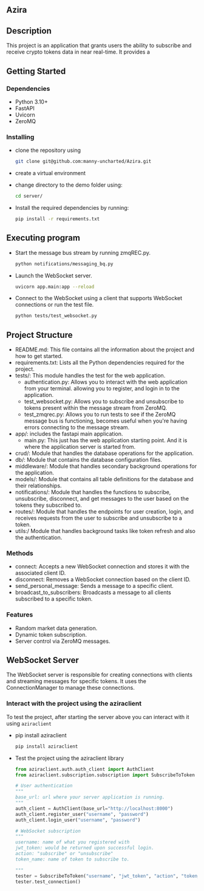 ## Azira

## Description

This project is an application that grants users the ability to subscribe and receive crypto tokens data in near real-time. It provides a 

## Getting Started

### Dependencies

- Python 3.10+
- FastAPI
- Uvicorn
- ZeroMQ

### Installing

- clone the repository using

  ```bash
  git clone git@github.com:manny-uncharted/Azira.git
  ```
- create a virtual environment
- change directory to the demo folder using:

  ```bash
  cd server/
  ```
- Install the required dependencies by running:

  ```bash
  pip install -r requirements.txt
  ```

## Executing program

- Start the message bus stream by running zmqREC.py.

  ```bash
  python notifications/messaging_bq.py
  ```
- Launch the WebSocket server.

  ```bash
  uvicorn app.main:app --reload
  ```
- Connect to the WebSocket using a client that supports WebSocket connections or run the test file.

  ```bash
  python tests/test_websocket.py
  ```

## Project Structure

- README.md: This file contains all the information about the project and how to get started.
- requirements.txt: Lists all the Python dependencies required for the project.
- tests/: This module handles the test for the web application.
  - authentication.py: Allows you to interact with the web application from your terminal. allowing you to register, and login in to the application.
  - test_websocket.py: Allows you to subscribe and unsubscribe to tokens present within the message stream from ZeroMQ.
  - test_zmqrec.py: Allows you to run tests to see if the ZeroMQ message bus is functioning, becomes useful when you're having errors connecting to the message stream.
- app/: includes the fastapi main application.
  - main.py: This just has the web application starting point. And it is where the application server is started from.
- crud/: Module that handles the database operations for the application.
- db/: Module that contains the database configuration files.
- middleware/: Module that handles secondary background operations for the application.
- models/: Module that contains all table definitions for the database and their relationships.
- notifications/: Module that handles the functions to subscribe, unsubscribe, disconnect, and get messages to the user based on the tokens they subscribed to.
- routes/: Module that handles the endpoints for user creation, login, and receives requests from the user to subscribe and unsubscribe to a token.
- utils:/ Module that handles background tasks like token refresh and also the authentication.

### Methods

- connect: Accepts a new WebSocket connection and stores it with the associated client ID.
- disconnect: Removes a WebSocket connection based on the client ID.
- send_personal_message: Sends a message to a specific client.
- broadcast_to_subscribers: Broadcasts a message to all clients subscribed to a specific token.

### Features

- Random market data generation.
- Dynamic token subscription.
- Server control via ZeroMQ messages.

## WebSocket Server

The WebSocket server is responsible for creating connections with clients and streaming messages for specific tokens. It uses the ConnectionManager to manage these connections.

### Interact with the project using the aziraclient

To test the project, after starting the server above you can interact with it using `aziraclient`

* pip install aziraclient

  ```bash
  pip install aziraclient
  ```
* Test the project using the aziraclient library

  ```python
  from aziraclient.auth.auth_client import AuthClient
  from aziraclient.subscription.subscription import SubscribeToToken

  # User authentication
  """
  base_url: url where your server application is running.
  """
  auth_client = AuthClient(base_url="http://localhost:8000")
  auth_client.register_user("username", "password")
  auth_client.login_user("username", "password")

  # WebSocket subscription
  """
  username: name of what you registered with
  jwt_token: would be returned upon successful login.
  action: "subscribe" or "unsubscribe"
  token_name: name of token to subscribe to.

  """
  tester = SubscribeToToken("username", "jwt_token", "action", "token_name")
  tester.test_connection()
  ```
